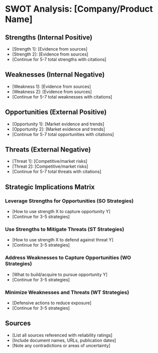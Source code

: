 # SWOT Analysis: [Company/Product Name]

## Strengths (Internal Positive)
- [Strength 1]: [Evidence from sources]
- [Strength 2]: [Evidence from sources]
- [Continue for 5-7 total strengths with citations]

## Weaknesses (Internal Negative)
- [Weakness 1]: [Evidence from sources]
- [Weakness 2]: [Evidence from sources]
- [Continue for 5-7 total weaknesses with citations]

## Opportunities (External Positive)
- [Opportunity 1]: [Market evidence and trends]
- [Opportunity 2]: [Market evidence and trends]
- [Continue for 5-7 total opportunities with citations]

## Threats (External Negative)
- [Threat 1]: [Competitive/market risks]
- [Threat 2]: [Competitive/market risks]
- [Continue for 5-7 total threats with citations]

## Strategic Implications Matrix

### Leverage Strengths for Opportunities (SO Strategies)
- [How to use strength X to capture opportunity Y]
- [Continue for 3-5 strategies]

### Use Strengths to Mitigate Threats (ST Strategies)
- [How to use strength X to defend against threat Y]
- [Continue for 3-5 strategies]

### Address Weaknesses to Capture Opportunities (WO Strategies)
- [What to build/acquire to pursue opportunity Y]
- [Continue for 3-5 strategies]

### Minimize Weaknesses and Threats (WT Strategies)
- [Defensive actions to reduce exposure]
- [Continue for 3-5 strategies]

## Sources
- [List all sources referenced with reliability ratings]
- [Include document names, URLs, publication dates]
- [Note any contradictions or areas of uncertainty]
